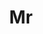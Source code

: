 ---
name: Yifu Tao
title: Mr
email: 
website: 
note: University of Oxford
category: Visiting Students
photo: 
---